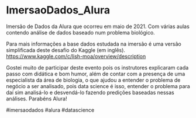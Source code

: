 # ImersaoDados_Alura
Imersão de Dados da Alura que ocorreu em maio de 2021. Com várias aulas contendo análise de dados baseado num problema biológico.

Para mais informações a base dados estudada na imersão é uma versão simplificada deste desafio do Kaggle (em inglês).
https://www.kaggle.com/c/lish-moa/overview/description

Gostei muito de participar deste evento pois os instrutores explicaram cada passo com didática e bom humor, além de contar com a presença de uma especialista da área de biologia, o que ajudou a entender o problema de negócio a ser analisado, pois data science é isso, entender o problema para daí sim analisá-lo e desvendá-lo fazendo predições baseadas nessas análises. Parabéns Alura!

#imersaodados  #alura  #datascience
